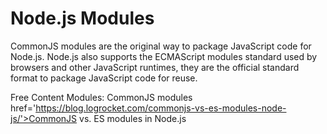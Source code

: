 # Node.js Modules

CommonJS modules are the original way to package JavaScript code for Node.js. Node.js also supports the ECMAScript modules standard used by browsers and other JavaScript runtimes, they are the official standard format to package JavaScript code for reuse.

<ResourceGroupTitle>Free Content</ResourceGroupTitle>
<BadgeLink colorScheme='blue' badgeText='Official Docs' href='https://nodejs.org/api/modules.html#modules-commonjs-modules'>Modules: CommonJS modules</BadgeLink>
href='https://blog.logrocket.com/commonjs-vs-es-modules-node-js/'>CommonJS vs. ES modules in Node.js</BadgeLink>